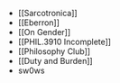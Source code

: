 - [[Sarcotronica]]
- [[Eberron]]
- [[On Gender]]
- [[PHIL.3910 Incomplete]]
- [[Philosophy Club]]
- [[Duty and Burden]]
- sw0ws